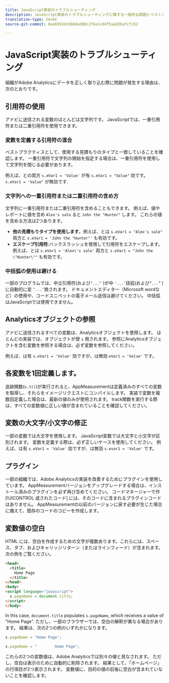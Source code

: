 ```yaml
---
title: JavaScript実装のトラブルシューティング
description: JavaScript実装のトラブルシューティングに関する一般的な問題とベストプラクティスについて説明します。
translation-type: tm+mt
source-git-commit: 8aa6932dcbb6dad88c27ba1cd4f5aad3bafcfc52

---
```



# JavaScript実装のトラブルシューティング

組織がAdobe Analyticsにデータを正しく取り込む際に問題が発生する理由は、次のとおりです。

## 引用符の使用

アドビに送信される変数のほとんどは文字列です。 JavaScriptでは、一重引用符または二重引用符を使用できます。

### 変数を定義する引用符の混合

ベストプラクティスとして、使用する見積もりのタイプと一致していることを確認します。 一重引用符で文字列の開始を指定する場合は、一重引用符を使用して文字列を閉じる必要があります。

例えば、との両方 `s.eVar1 = 'Value'` が有 `s.eVar1 = "Value"` 効です。 `s.eVar1 = 'Value"` が無効です.

### 文字列への一重引用符または二重引用符の含め方

文字列に一重引用符または二重引用符を含めることもできます。 例えば、値やレポートに値を含め `Alex's sale` ると `John the "Hunter"` します。 これらの値を含める方法は2つあります。

* **他の見積もりタイプを使用します**。例えば、とは `s.eVar1 = "Alex's sale"` 両方と `s.eVar1 = 'John the "Hunter"'` も有効です。
* **エスケープ引用符**:バックスラッシュを使用して引用符をエスケープします。 例えば、とは `s.eVar1 = 'Alex\'s sale'` 両方と `s.eVar1 = "John the \"Hunter\""` も有効です。

### 中括弧の使用は避ける

一部のプログラムでは、中立引用符(および`"..."` )が中 `'...'`括弧(および`“...”` )に自動的に変 `‘...’`換されます。 ドキュメントエディター（Microsoft wordなど）の使用や、コードスニペットの電子メール送信は避けてください。 中括弧はJavaScriptでは使用できません。

## Analyticsオブジェクトの参照

アドビに送信されるすべての変数は、Analyticsオブジェクトを使用します。 ほとんどの実装では、オブジェクトが使 `s` 用されます。 参照にAnalyticsオブジェクトを含む変数を参照する場合は、必ず変数を参照してください。

例えば、は有 `s.eVar1 = 'Value'` 効ですが、は無効 `eVar1 = 'Value'` です。

## 各変数を1回定義します。

追跡関数(`s.t()`)が実行されると、AppMeasurementは定義済みのすべての変数を取得し、それらをイメージリクエストにコンパイルします。 実装で変数を複数回定義した場合は、最新の値のみが使用されます。 track関数を実行する際は、すべての変数値に正しい値が含まれていることを確認してください。

## 変数の大文字/小文字の修正

一部の変数では大文字を使用します。 JavaScript変数では大文字と小文字が区別されます。 変数を定義する際は、必ず正しいケースを使用してください。 例えば、は有 `s.eVar1 = 'Value'` 効ですが、は無効 `s.evar1 = 'Value'` です。

## プラグイン

一部の組織では、Adobe Analyticsの実装を改善するためにプラグインを使用しています。 AppMeasurementバージョンをアップグレードする場合は、インストール済みのプラグインを必ず再び含めてください。 コードマネージャーで作 [!UICONTROL 成されたコード] には、そのコードに含まれるプラグインコードはありません。 AppMeasurementの以前のバージョンに戻す必要が生じた場合に備えて、既存のコードのコピーを作成します。

## 変数値の空白

HTML には、空白を作成するための文字が複数あります。これらには、スペース、タブ、およびキャリッジリターン（またはラインフィード）が含まれます。次の例をご覧ください。

```html
<head>
  <title>
    Home Page
  </title>
</head>
<body>
<script language="javascript">
  s.pageName = document.title;
</script>
</body>
```

In this case, `document.title` populates `s.pageName`, which receives a value of &quot;Home Page&quot;. ただし、一部のブラウザーでは、空白の解釈が異なる場合があります。 結果は、次の2つの例のいずれかになります。

```js
s.pageName = "Home Page";
```

```js
s.pageName = "        Home Page";
```

これらの2つの変数値は、Adobe Analyticsでは別々の値と見なされます。 ただし、空白は表示のために自動的に削除されます。 結果として、「ホームページ」の行項目が2つ表示されます。 変数値に、目的の値の前後に空白が含まれていないことを確認します。
